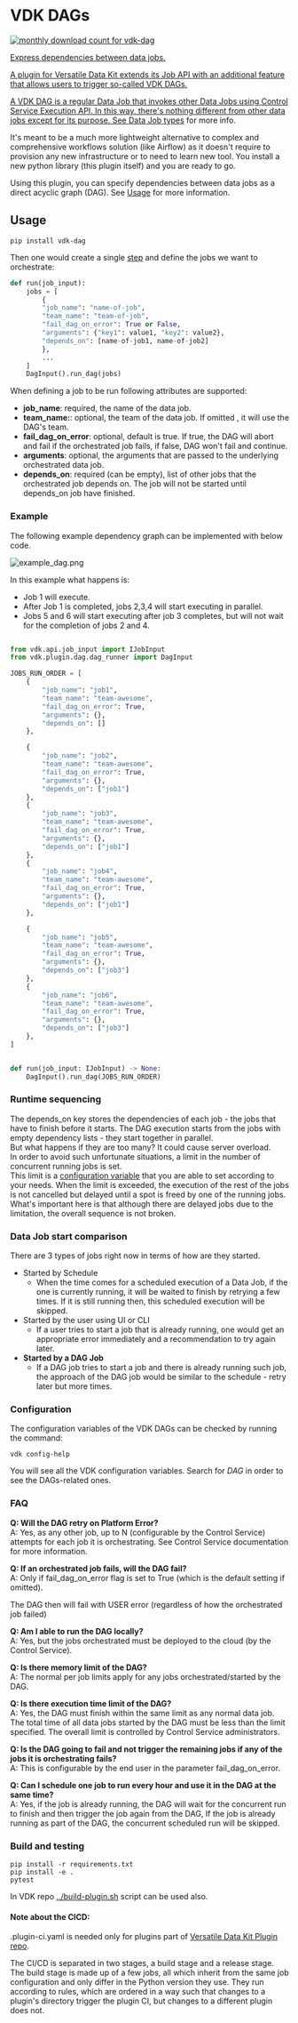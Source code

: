 # VDK DAGs

<a href="https://pypistats.org/packages/vdk-dag" alt="Monthly Downloads">
        <img src="https://img.shields.io/pypi/dm/vdk-dag.svg" alt="monthly download count for vdk-dag">

Express dependencies between data jobs.

A plugin for Versatile Data Kit extends its Job API with an additional feature that allows users to trigger so-called VDK DAGs.

A VDK DAG is a regular Data Job that invokes other Data Jobs using Control Service Execution API.
In this way, there's nothing different from other data jobs except for its purpose. See [Data Job types](https://github.com/vmware/versatile-data-kit/wiki/User-Guide#data-job-types) for more info.

It's meant to be a much more lightweight alternative to complex and comprehensive workflows solution (like Airflow)
as it doesn't require to provision any new infrastructure or to need to learn new tool.
You install a new python library (this plugin itself) and you are ready to go.

Using this plugin, you can specify dependencies between data jobs as a direct acyclic graph (DAG).
See [Usage](#usage) for more information.

## Usage

```
pip install vdk-dag
```

Then one would create a single [step](https://github.com/vmware/versatile-data-kit/wiki/dictionary#data-job-step) and
define the jobs we want to orchestrate:

```python
def run(job_input):
    jobs = [
        {
        "job_name": "name-of-job",
        "team_name": "team-of-job",
        "fail_dag_on_error": True or False,
        "arguments": {"key1": value1, "key2": value2},
        "depends_on": [name-of-job1, name-of-job2]
        },
        ...
    ]
    DagInput().run_dag(jobs)
```

When defining a job to be run following attributes are supported:
* **job_name**: required, the name of the data job.
* **team_name:**: optional, the team of the data job. If omitted , it will use the DAG's team.
* **fail_dag_on_error**: optional, default is true. If true, the DAG will abort and fail if the orchestrated job fails, if false, DAG won't fail and continue.
* **arguments**: optional, the arguments that are passed to the underlying orchestrated data job.
* **depends_on**: required (can be empty), list of other jobs that the orchestrated job depends on. The job will not be started until depends_on job have finished.


### Example

The following example dependency graph can be implemented with below code.


![example_dag.png](example_dag.png)

In this example what happens is:
* Job 1 will execute.
* After Job 1 is completed, jobs 2,3,4 will start executing in parallel.
* Jobs 5 and 6 will start executing after job 3 completes, but will not wait for the completion of jobs 2 and 4.


```python

from vdk.api.job_input import IJobInput
from vdk.plugin.dag.dag_runner import DagInput

JOBS_RUN_ORDER = [
    {
        "job_name": "job1",
        "team_name": "team-awesome",
        "fail_dag_on_error": True,
        "arguments": {},
        "depends_on": []
    },

    {
        "job_name": "job2",
        "team_name": "team-awesome",
        "fail_dag_on_error": True,
        "arguments": {},
        "depends_on": ["job1"]
    },
    {
        "job_name": "job3",
        "team_name": "team-awesome",
        "fail_dag_on_error": True,
        "arguments": {},
        "depends_on": ["job1"]
    },
    {
        "job_name": "job4",
        "team_name": "team-awesome",
        "fail_dag_on_error": True,
        "arguments": {},
        "depends_on": ["job1"]
    },

    {
        "job_name": "job5",
        "team_name": "team-awesome",
        "fail_dag_on_error": True,
        "arguments": {},
        "depends_on": ["job3"]
    },
    {
        "job_name": "job6",
        "team_name": "team-awesome",
        "fail_dag_on_error": True,
        "arguments": {},
        "depends_on": ["job3"]
    },
]


def run(job_input: IJobInput) -> None:
    DagInput().run_dag(JOBS_RUN_ORDER)
```


### Runtime sequencing

The depends_on key stores the dependencies of each job - the jobs that have to finish before it starts.
The DAG execution starts from the jobs with empty dependency lists - they start together in parallel.  \
But what happens if they are too many? It could cause server overload.  \
In order to avoid such unfortunate situations, a limit in the number of concurrent running jobs is set.  \
This limit is a [configuration variable](https://github.com/vmware/versatile-data-kit/blob/main/projects/vdk-plugins/vdk-dag/src/vdk/plugin/dag/dag_plugin_configuration.py#L87)
that you are able to set according to your needs. When the limit is exceeded, the execution of the rest of the jobs
is not cancelled but delayed until a spot is freed by one of the running jobs. What's important here is that
although there are delayed jobs due to the limitation, the overall sequence is not broken.


### Data Job start comparison

There are 3 types of jobs right now in terms of how are they started.

* Started by Schedule
   * When the time comes for a scheduled execution of a Data Job, if the one is currently running, it will be waited
     to finish by retrying a few times. If it is still running then, this scheduled execution will be skipped.
* Started by the user using UI or CLI
   * If a user tries to start a job that is already running, one would get an appropriate error immediately and a
     recommendation to try again later.
* **Started by a DAG Job**
   * If a DAG job tries to start a job and there is already running such job, the approach of the DAG job would be
     similar to the schedule - retry later but more times.

### Configuration

The configuration variables of the VDK DAGs can be checked by running the command:
```console
vdk config-help
```

You will see all the VDK configuration variables. Search for _DAG_ in order to see the DAGs-related ones.

### FAQ


**Q: Will the DAG retry on Platform Error?**  \
A: Yes, as any other job, up to N (configurable by the Control Service) attempts for each job it is orchestrating.
See Control Service documentation for more information.

**Q: If an orchestrated job fails, will the DAG fail?**  \
A: Only if fail_dag_on_error flag is set to True (which is the default setting if omitted).

The DAG then will fail with USER error (regardless of how the orchestrated job failed)


**Q: Am I able to run the DAG locally?**  \
A: Yes, but the jobs orchestrated must be deployed to the cloud (by the Control Service).

**Q: Is there memory limit of the DAG?**  \
A: The normal per job limits apply for any jobs orchestrated/started by the DAG.

**Q: Is there execution time limit of the DAG?**  \
A: Yes, the DAG must finish within the same limit as any normal data job.
The total time of all data jobs started by the DAG must be less than the limit specified.
The overall limit is controlled by Control Service administrators.

**Q: Is the DAG going to fail and not trigger the remaining jobs if any of the jobs it is orchestrating fails?**  \
A: This is configurable by the end user in the parameter fail_dag_on_error.

**Q: Can I schedule one job to run every hour and use it in the DAG at the same time?**  \
A: Yes, if the job is already running, the DAG will wait for the concurrent run to finish and then trigger the job again from the DAG,
If the job is already running as part of the DAG, the concurrent scheduled run will be skipped.


### Build and testing

```
pip install -r requirements.txt
pip install -e .
pytest
```

In VDK repo [../build-plugin.sh](https://github.com/vmware/versatile-data-kit/tree/main/projects/vdk-plugins/build-plugin.sh) script can be used also.


#### Note about the CICD:

.plugin-ci.yaml is needed only for plugins part of [Versatile Data Kit Plugin repo](https://github.com/vmware/versatile-data-kit/tree/main/projects/vdk-plugins).

The CI/CD is separated in two stages, a build stage and a release stage.
The build stage is made up of a few jobs, all which inherit from the same
job configuration and only differ in the Python version they use.
They run according to rules, which are ordered in a way such that changes to a
plugin's directory trigger the plugin CI, but changes to a different plugin does not.
